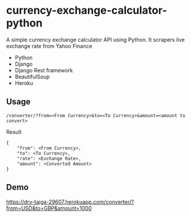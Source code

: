 # currency-exchange-calculator-python
A simple currency exchange calculator API using Python. It scrapers live exchange rate from Yahoo Finance
* Python
* Django
* Django Rest framework
* BeautifulSoup
* Heroku

## Usage
```
/converter/?from=<From Currency>&to=<To Currency>&amount=<amount to convert>
```
Result
```
{
    "from": <From Currency>,
    "to": <To Currency>,
    "rate": <Exchange Rate>,
    "amount": <Converted Amount>
}
```

## Demo
<https://dry-taiga-29607.herokuapp.com/converter/?from=USD&to=GBP&amount=1000>
